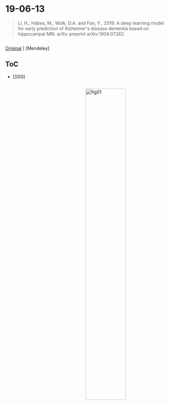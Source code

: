 <!--
Filename: 	190613_LiHongming_2019.md
Project: 	/Users/shume/Documents/Cahier
Author: 	shumez <https://github.com/shumez>
Created: 	2019-06-13 16:28:6
Modified: 	2019-06-13 16:32:21
-----
Copyright (c) 2019 shumez
-->

# 19-06-13

> Li, H., Habes, M., Wolk, D.A. and Fan, Y., 2019. A deep learning model for early prediction of Alzheimer's disease dementia based on hippocampal MRI. arXiv preprint arXiv:1904.07282.

```tex

```

[Original] | [Mendeley]


## ToC

* [][00]

##


[![fig01][fig01]][fig01]



##
<!-- -------------------------------------------- -->

<!-- toc -->
[01]: #
[0101]: #

<!-- ref -->
[Original]: https://arxiv.org/abs/1904.07282
[Mendenley]: https://www.mendeley.com/viewer/?fileId=01144ff5-53d1-e709-3e19-50dc2b9e5a3b&documentId=b92cbe95-ecfa-33e4-a274-b3a3dba22948

<!-- fig -->
[fig01]: #

<style type="text/css">
	img{width: 50%; float: right;}
</style>